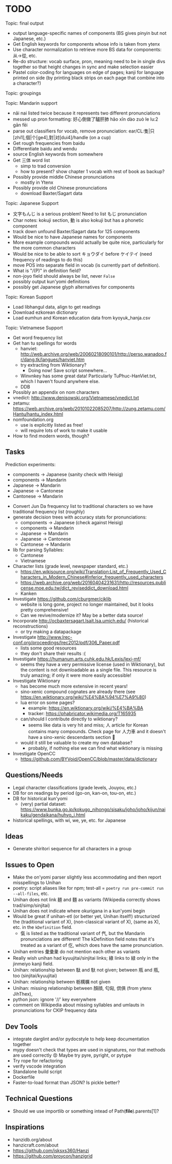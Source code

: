 # TODO

Topic: final output

* output language-specific names of components (BS gives pinyin but not Japanese, etc.)
* Get English keywords for components whose info is taken from ytenx
* Use character normalization to retrieve more BS data for components: 从->從, etc.
* Re-do structure: vocab surface, pron, meaning need to be in single divs together so that height changes in sync and make selection easier
* Pastel color-coding for languages on edge of pages; kanji for language printed on side (by printing black strips on each page that combine into a character?)

Topic: groupings


Topic: Mandarin support

* nǎi nai listed twice because it represents two different pronunciations
* messed up pron formatting: 好心倒做了驢肝肺 hǎo xīn dào zuò le lu:2 gān fēi
* parse out classifiers for vocab, remove pronunciation: ear/CL:隻|只[zhi1],個|个[ge4],對|对[dui4]/handle (on a cup)
* Get rough frequencies from baidu
* Differentiate baidu and wendu
* source English keywords from somewhere
* Get 三体 word list
    - simp to trad conversion
    - how to present? show chapter 1 vocab with rest of book as backup?
* Possibly provide middle Chinese pronunciations
    - mostly in Ytenx
* Possibly provide old Chinese pronunciations
    - download Baxter/Sagart data

Topic: Japanese Support

* 文字もんじ is a serious problem! Need to list もじ pronunciation
* Char notes: kokuji section, 動 is also kokuji but has a phonetic component
* track down unfound Baxter/Sagart data for 125 components
* Would be nice to have Japanese names for components
* More example compounds would actually be quite nice, particularly for the more common characters
* Would be nice to be able to sort キョウダイ before ケイテイ (need frequency of readings to do this)
* move POS into separate field in vocab (is currently part of definition).
* What is "/(P)" in definition field?
* non-joyo field should always be list, never `False`
* possibly output kun'yomi definitions
* possibly get Japanese glyph alternatives for components

Topic: Korean Support

* Load libhangul data, align to get readings
* Download ezkorean dictionary
* Load eumhun and Korean education data from kyoyuk_hanja.csv

Topic: Vietnamese Support

* Get word frequency list
* Get han tu spellings for words
    - hanviet: http://web.archive.org/web/20060218090101/http://perso.wanadoo.fr/dang.tk/langues/hanviet.htm
    - try extracting from Wiktionary?
        - Doing now! Save script somewhere...
    - Winvnkey has some great data! Particularly TuPhuc-HanViet.txt, which I haven't found anywhere else.
    - DDB
* Possibly an appendix on nom characters
* vnedict: http://www.denisowski.org/Vietnamese/vnedict.txt
* zetamu: https://web.archive.org/web/20101022085207/http://zung.zetamu.com/Hantu/hantu_index.html
* nomfoundation.org
    - use is explicitly listed as free!
    - will require lots of work to make it usable
* How to find modern words, though?

## Tasks

Prediction experiments:
- components -> Japanese (sanity check with Heisig)
- components -> Mandarin
- Japanese -> Mandarin
- Japanese -> Cantonese
- Cantonese -> Mandarin

* Convert Jun Da frequency list to traditional characters so we have traditional frequency list (roughly)
* generate decision trees with accuracy stats for pronunciations:
    - components -> Japanese (check against Heisig)
    - components -> Mandarin
    - Japanese -> Mandarin
    - Japanese -> Cantonese
    - Cantonese -> Mandarin
* lib for parsing Syllables:
    - Cantonese
    - Vietnamese
* Character lists (grade level, newspaper standard, etc.)
    - https://en.wikisource.org/wiki/Translation:List_of_Frequently_Used_Characters_in_Modern_Chinese#Inferior_frequently_used_characters
    - https://web.archive.org/web/20160404231631/http://resources.publicense.moe.edu.tw/dict_reviseddict_download.html
    - Kanken
* Investigate https://github.com/cburgmer/cjklib
    - website is long gone, project no longer maintained, but it looks pretty comprehensive!
    - Can we revive/modernize it? May be a better data source!
* Incorporate http://ocbaxtersagart.lsait.lsa.umich.edu/ (historical reconstructions)
    - or try making a datapackage
* Investigate http://www.lrec-conf.org/proceedings/lrec2012/pdf/306_Paper.pdf
    - lists some good resources
    - they don't share their results :(
* Investigate https://humanum.arts.cuhk.edu.hk/Lexis/lexi-mf/
    - seems they have a very permissive license (used in Wiktionary), but the content is not downloadable as a single file. This resource is truly amazing; if only it were more easily accessible!
* Investigate Wiktionary
    - has become much more extensive in recent years!
    - sino-xenic compound cognates are already there (see https://en.wiktionary.org/wiki/%E4%BA%94%E7%A9%80)
    - lua error on some pages?
        - example: https://en.wiktionary.org/wiki/%E4%BA%BA
        - tracker: https://phabricator.wikimedia.org/T165935
    - can/should I contribute directly to wiktionary?
        - seems like data is very hit and miss; 人 article for Korean contains many compounds. Check page for 人力車 and it doesn't have a sino-xenic descendants section 🤔
    - would it still be valuable to create my own database?
        - probably, if nothing else we can find what wiktionary is missing
* Investigate OpenCC
    - https://github.com/BYVoid/OpenCC/blob/master/data/dictionary


## Questions/Needs

* Legal character classifications (grade levels, Jouyou, etc.)
* DB for on readings by period (go-on, kan-on, tou-on, etc.)
* DB for historical kun'yomi
    - (very) partial dataset: https://www.bunka.go.jp/kokugo_nihongo/sisaku/joho/joho/kijun/naikaku/gendaikana/huhyo_i.html
* historical spellings, with wi, we, ye, etc. for Japanese

## Ideas

* Generate shiritori sequence for all characters in a group

## Issues to Open

* Make the on'yomi parser slightly less accommodating and then report misspellings to Unihan
* poetry: script aliases like for npm; test-all = `poetry run pre-commit run --all-files`, etc.
* Unihan does not link 麺 and 麵 as variants (Wikipedia correctly shows trad/simp/sinjitai)
* Unihan does not indicate where okurigana in a kun'yomi begin
* Would be great if unihan-etl (or better yet, Unihan itself!) structurized the (traditional variant of X), (non-classical variant of X), (same as X), etc. in the `kDefinition` field.
    - 㑶 is listed as the traditional variant of 㐹, but the Mandarin pronunciations are different! The kDefinition field notes that it's treated as a variant of 仡, which does have the same pronunciation.
* Unihan entries 彙彚𢑥 do not mention each other as variants
* Really wish unihan had kyuujitai/sinjitai links; 綠 links to 緑 only in the jinmeiyo kanji field.
* Unihan: relationship between 駄 and 馱 not given; between 瓶 and 甁, too (sinjitai/kyuujitai)
* Unihan: relationship between 栃𣜜櫔 not given
* Unihan: missing relationship between 顏顔, 匂匈, 倶俱 (from ytenx JihThex),
* python json: ignore '//' key everywhere
* comment on Wikipedia about missing syllables and umlauts in pronunciations for CKIP frequency data

## Dev Tools
* integrate darglint and/or pydocstyle to help keep documentation together
* mypy doesn't check that types are used in signatures, nor that methods are used correctly 😡 Maybe try pyre, pyright, or pytype
* Try rope for refactoring
* verify vscode integration
* Standalone build script
* Dockerfile
* Faster-to-load format than JSON? Is pickle better?

## Technical Questions
* Should we use importlib or something intead of Path(__file__).parents[1]?

## Inspirations

* hanzidb.org/about
* hanzicraft.com/about
* https://github.com/jsksxs360/Hanzi
* https://github.com/proycon/hanzigrid
